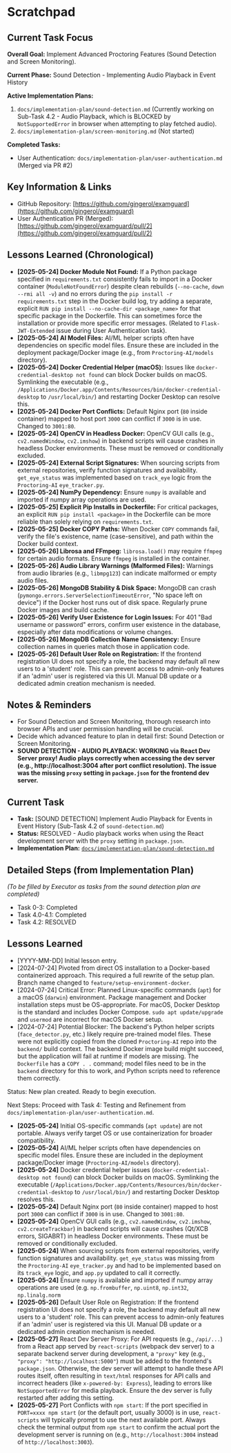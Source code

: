 # Scratchpad

## Current Task Focus

**Overall Goal:** Implement Advanced Proctoring Features (Sound Detection and Screen Monitoring).

**Current Phase:** Sound Detection - Implementing Audio Playback in Event History

**Active Implementation Plans:**
1.  `docs/implementation-plan/sound-detection.md` (Currently working on Sub-Task 4.2 - Audio Playback, which is BLOCKED by `NotSupportedError` in browser when attempting to play fetched audio).
2.  `docs/implementation-plan/screen-monitoring.md` (Not started)

**Completed Tasks:**
*   User Authentication: `docs/implementation-plan/user-authentication.md` (Merged via PR #2)

## Key Information & Links

*   GitHub Repository: [https://github.com/gingerol/examguard](https://github.com/gingerol/examguard)
*   User Authentication PR (Merged): [https://github.com/gingerol/examguard/pull/2](https://github.com/gingerol/examguard/pull/2)

## Lessons Learned (Chronological)

*   **[2025-05-24] Docker Module Not Found:** If a Python package specified in `requirements.txt` consistently fails to import in a Docker container (`ModuleNotFoundError`) despite clean rebuilds (`--no-cache`, `down --rmi all -v`) and no errors during the `pip install -r requirements.txt` step in the Docker build log, try adding a separate, explicit `RUN pip install --no-cache-dir <package_name>` for that specific package in the Dockerfile. This can sometimes force the installation or provide more specific error messages. (Related to `Flask-JWT-Extended` issue during User Authentication task).
*   **[2025-05-24] AI Model Files:** AI/ML helper scripts often have dependencies on specific model files. Ensure these are included in the deployment package/Docker image (e.g., from `Proctoring-AI/models` directory).
*   **[2025-05-24] Docker Credential Helper (macOS):** Issues like `docker-credential-desktop not found` can block Docker builds on macOS. Symlinking the executable (e.g., `/Applications/Docker.app/Contents/Resources/bin/docker-credential-desktop` to `/usr/local/bin/`) and restarting Docker Desktop can resolve this.
*   **[2025-05-24] Docker Port Conflicts:** Default Nginx port (`80` inside container) mapped to host port `3000` can conflict if `3000` is in use. Changed to `3001:80`.
*   **[2025-05-24] OpenCV in Headless Docker:** OpenCV GUI calls (e.g., `cv2.namedWindow`, `cv2.imshow`) in backend scripts will cause crashes in headless Docker environments. These must be removed or conditionally excluded.
*   **[2025-05-24] External Script Signatures:** When sourcing scripts from external repositories, verify function signatures and availability. `get_eye_status` was implemented based on `track_eye` logic from the `Proctoring-AI` `eye_tracker.py`.
*   **[2025-05-24] NumPy Dependency:** Ensure `numpy` is available and imported if numpy array operations are used.
*   **[2025-05-25] Explicit Pip Installs in Dockerfile:** For critical packages, an explicit `RUN pip install <package>` in the Dockerfile can be more reliable than solely relying on `requirements.txt`.
*   **[2025-05-25] Docker COPY Paths:** When Docker `COPY` commands fail, verify the file's existence, name (case-sensitive), and path within the Docker build context.
*   **[2025-05-26] Librosa and FFmpeg:** `librosa.load()` may require `ffmpeg` for certain audio formats. Ensure `ffmpeg` is installed in the container.
*   **[2025-05-26] Audio Library Warnings (Malformed Files):** Warnings from audio libraries (e.g., `libmpg123`) can indicate malformed or empty audio files.
*   **[2025-05-26] MongoDB Stability & Disk Space:** MongoDB can crash (`pymongo.errors.ServerSelectionTimeoutError`, "No space left on device") if the Docker host runs out of disk space. Regularly prune Docker images and build cache.
*   **[2025-05-26] Verify User Existence for Login Issues:** For 401 "Bad username or password" errors, confirm user existence in the database, especially after data modifications or volume changes.
*   **[2025-05-26] MongoDB Collection Name Consistency:** Ensure collection names in queries match those in application code.
*   **[2025-05-26] Default User Role on Registration:** If the frontend registration UI does not specify a role, the backend may default all new users to a 'student' role. This can prevent access to admin-only features if an 'admin' user is registered via this UI. Manual DB update or a dedicated admin creation mechanism is needed.

## Notes & Reminders

*   For Sound Detection and Screen Monitoring, thorough research into browser APIs and user permission handling will be crucial.
*   Decide which advanced feature to plan in detail first: Sound Detection or Screen Monitoring.
*   **SOUND DETECTION - AUDIO PLAYBACK: WORKING via React Dev Server proxy! Audio plays correctly when accessing the dev server (e.g., http://localhost:3004 after port conflict resolution). The issue was the missing `proxy` setting in `package.json` for the frontend dev server.**

## Current Task
- **Task:** [SOUND DETECTION] Implement Audio Playback for Events in Event History (Sub-Task 4.2 of `sound-detection.md`)
- **Status:** RESOLVED - Audio playback works when using the React development server with the `proxy` setting in `package.json`.
- **Implementation Plan:** [`docs/implementation-plan/sound-detection.md`](docs/implementation-plan/sound-detection.md)

## Detailed Steps (from Implementation Plan)
*(To be filled by Executor as tasks from the sound detection plan are completed)*
- Task 0-3: Completed
- Task 4.0-4.1: Completed
- Task 4.2: RESOLVED

## Lessons Learned
- [YYYY-MM-DD] Initial lesson entry.
- [2024-07-24] Pivoted from direct OS installation to a Docker-based containerized approach. This required a full rewrite of the setup plan. Branch name changed to `feature/setup-environment-docker`.
- [2024-07-24] Critical Error: Planned Linux-specific commands (`apt`) for a macOS (`darwin`) environment. Package management and Docker installation steps must be OS-appropriate. For macOS, Docker Desktop is the standard and includes Docker Compose. `sudo apt update/upgrade` and `usermod` are incorrect for macOS Docker setup.
- [2024-07-24] Potential Blocker: The backend's Python helper scripts (`face_detector.py`, etc.) likely require pre-trained model files. These were not explicitly copied from the cloned `Proctoring-AI` repo into the `backend/` build context. The backend Docker image build might succeed, but the application will fail at runtime if models are missing. The `Dockerfile` has a `COPY . .` command; model files need to be in the `backend` directory for this to work, and Python scripts need to reference them correctly.

Status: New plan created. Ready to begin execution.

Next Steps: Proceed with Task 4: Testing and Refinement from `docs/implementation-plan/user-authentication.md`.

*   **[2025-05-24]** Initial OS-specific commands (`apt update`) are not portable. Always verify target OS or use containerization for broader compatibility.
*   **[2025-05-24]** AI/ML helper scripts often have dependencies on specific model files. Ensure these are included in the deployment package/Docker image (`Proctoring-AI/models` directory).
*   **[2025-05-24]** Docker credential helper issues (`docker-credential-desktop not found`) can block Docker builds on macOS. Symlinking the executable (`/Applications/Docker.app/Contents/Resources/bin/docker-credential-desktop` to `/usr/local/bin/`) and restarting Docker Desktop resolves this.
*   **[2025-05-24]** Default Nginx port (`80` inside container) mapped to host port `3000` can conflict if `3000` is in use. Changed to `3001:80`.
*   **[2025-05-24]** OpenCV GUI calls (e.g., `cv2.namedWindow`, `cv2.imshow`, `cv2.createTrackbar`) in backend scripts will cause crashes (Qt/XCB errors, SIGABRT) in headless Docker environments. These must be removed or conditionally excluded.
*   **[2025-05-24]** When sourcing scripts from external repositories, verify function signatures and availability. `get_eye_status` was missing from the `Proctoring-AI` `eye_tracker.py` and had to be implemented based on its `track_eye` logic, and `app.py` updated to call it correctly.
*   **[2025-05-24]** Ensure `numpy` is available and imported if numpy array operations are used (e.g. `np.frombuffer`, `np.uint8`, `np.int32`, `np.linalg.norm`
*   **[2025-05-26]** Default User Role on Registration: If the frontend registration UI does not specify a role, the backend may default all new users to a 'student' role. This can prevent access to admin-only features if an 'admin' user is registered via this UI. Manual DB update or a dedicated admin creation mechanism is needed.
*   **[2025-05-27]** React Dev Server Proxy: For API requests (e.g., `/api/...`) from a React app served by `react-scripts` (webpack dev server) to a separate backend server during development, a `"proxy"` key (e.g., `"proxy": "http://localhost:5000"`) must be added to the frontend's `package.json`. Otherwise, the dev server will attempt to handle these API routes itself, often resulting in `text/html` responses for API calls and incorrect headers (like `x-powered-by: Express`), leading to errors like `NotSupportedError` for media playback. Ensure the dev server is fully restarted after adding this setting.
*   **[2025-05-27]** Port Conflicts with `npm start`: If the port specified in `PORT=xxxx npm start` (or the default port, usually 3000) is in use, `react-scripts` will typically prompt to use the next available port. Always check the terminal output from `npm start` to confirm the actual port the development server is running on (e.g., `http://localhost:3004` instead of `http://localhost:3003`).